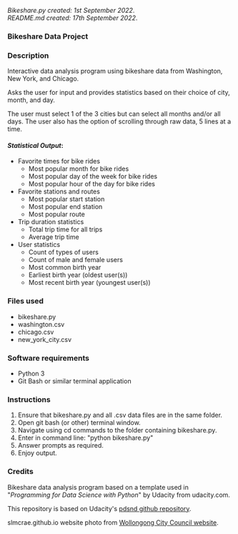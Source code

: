_Bikeshare.py_ _created:_ _1st_ _September_ _2022_.<br>
_README.md_ _created:_ _17th_ _September_ _2022_.<br>

### Bikeshare Data Project

### Description

Interactive data analysis program using bikeshare data from Washington, New York,
and Chicago. 

Asks the user for input and provides statistics based on their choice of 
city, month, and day. 

The user must select 1 of the 3 cities but can select all months and/or all days.
The user also has the option of scrolling through raw data, 5 lines at a time.

#### _Statistical_ _Output_:

- Favorite times for bike rides
  * Most popular month for bike rides
  * Most popular day of the week for bike rides
  * Most popular hour of the day for bike rides
- Favorite stations and routes
  * Most popular start station
  * Most popular end station
  * Most popular route
- Trip duration statistics
  * Total trip time for all trips
  * Average trip time
- User statistics
  * Count of types of users
  * Count of male and female users
  * Most common birth year
  * Earliest birth year (oldest user(s))
  * Most recent birth year (youngest user(s))

### Files used

- bikeshare.py
- washington.csv
- chicago.csv
- new_york_city.csv

### Software requirements

*	Python 3
*	Git Bash or similar terminal application

### Instructions

1.	Ensure that bikeshare.py and all .csv data files are in the same folder.
2.	Open git bash (or other) terminal window.
3.	Navigate using cd commands to the folder containing bikeshare.py.
4.	Enter in command line: "python bikeshare.py"
5.	Answer prompts as required.
6.	Enjoy output.

### Credits

Bikeshare data analysis program based on a template used in "*Programming for Data Science with Python*" by Udacity 
from udacity.com.

This repository is based on Udacity's [pdsnd github repository](https://github.com/udacity/pdsnd_github.git).

slmcrae.github.io website photo from [Wollongong City Council website](https://www.wollongong.nsw.gov.au/whats-on/news-and-alerts/news/news/2021/april-2021/a-push-for-bike-parking-improvements).

